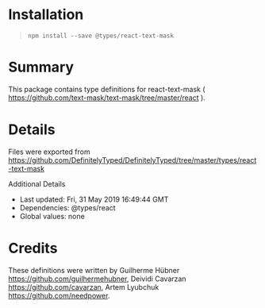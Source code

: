 # Installation
> `npm install --save @types/react-text-mask`

# Summary
This package contains type definitions for react-text-mask ( https://github.com/text-mask/text-mask/tree/master/react ).

# Details
Files were exported from https://github.com/DefinitelyTyped/DefinitelyTyped/tree/master/types/react-text-mask

Additional Details
 * Last updated: Fri, 31 May 2019 16:49:44 GMT
 * Dependencies: @types/react
 * Global values: none

# Credits
These definitions were written by Guilherme Hübner <https://github.com/guilhermehubner>, Deividi Cavarzan <https://github.com/cavarzan>, Artem Lyubchuk <https://github.com/needpower>.
